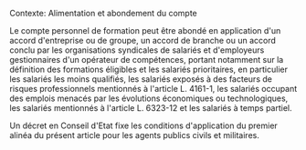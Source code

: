 Contexte: Alimentation et abondement du compte

Le compte personnel de formation peut être abondé en application d'un accord d'entreprise ou de groupe, un accord de branche ou un accord conclu par les organisations syndicales de salariés et d'employeurs gestionnaires d'un opérateur de compétences, portant notamment sur la définition des formations éligibles et les salariés prioritaires, en particulier les salariés les moins qualifiés, les salariés exposés à des facteurs de risques professionnels mentionnés à l'article L. 4161-1, les salariés occupant des emplois menacés par les évolutions économiques ou technologiques, les salariés mentionnés à l'article L. 6323-12 et les salariés à temps partiel.

Un décret en Conseil d'Etat fixe les conditions d'application du premier alinéa du présent article pour les agents publics civils et militaires.